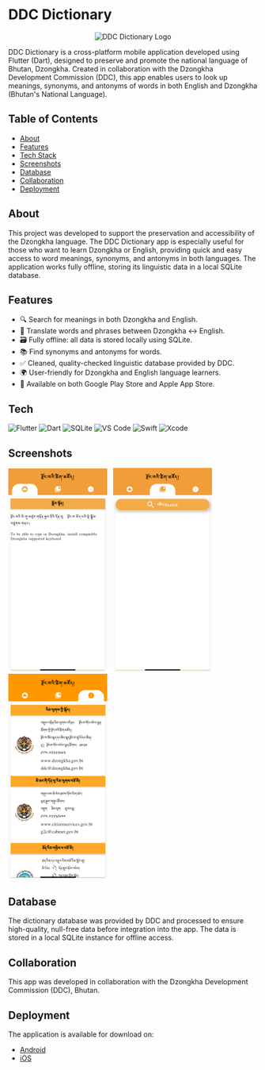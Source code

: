 # DDC Dictionary

<p align="center">
  <img src="https://github.com/Dendup67/ddc_dictionary/blob/master/assets/ddc-dictionary-logo.avif" alt="DDC Dictionary Logo" width="200"/>
</p>

DDC Dictionary is a cross-platform mobile application developed using Flutter (Dart), designed to preserve and promote the national language of Bhutan, Dzongkha. Created in collaboration with the Dzongkha Development Commission (DDC), this app enables users to look up meanings, synonyms, and antonyms of words in both English and Dzongkha (Bhutan's National Language).

## Table of Contents

- [About](#about)
- [Features](#features)
- [Tech Stack](#tech)
- [Screenshots](#screenshots)
- [Database](#database)
- [Collaboration](#collaboration)
- [Deployment](#deployment)
  
## About

This project was developed to support the preservation and accessibility of the Dzongkha language. The DDC Dictionary app is especially useful for those who want to learn Dzongkha or English, providing quick and easy access to word meanings, synonyms, and antonyms in both languages. The application works fully offline, storing its linguistic data in a local SQLite database. 

## Features

- 🔍 Search for meanings in both Dzongkha and English.
- 🔄 Translate words and phrases between Dzongkha ↔ English.
- 🗃️ Fully offline: all data is stored locally using SQLite.
- 📚 Find synonyms and antonyms for words.
- ✅ Cleaned, quality-checked linguistic database provided by DDC.
- 🌍 User-friendly for Dzongkha and English language learners.
- 📱 Available on both Google Play Store and Apple App Store.

## Tech

![Flutter](https://img.shields.io/badge/-Flutter-%2302569B?style=flat-square&logo=flutter&logoColor=ffffff)
![Dart](https://img.shields.io/badge/-Dart-%230175C2?style=flat-square&logo=dart&logoColor=ffffff)
![SQLite](https://img.shields.io/badge/-SQLite-%23003B57?style=flat-square&logo=sqlite&logoColor=ffffff)
![VS Code](https://img.shields.io/badge/-VS%20Code-%23007ACC?style=flat-square&logo=visualstudiocode&logoColor=ffffff)
![Swift](https://img.shields.io/badge/-Swift-%23FA7343?style=flat-square&logo=swift&logoColor=ffffff)
![Xcode](https://img.shields.io/badge/-Xcode-%23147EFB?style=flat-square&logo=xcode&logoColor=ffffff)

## Screenshots
<img src="https://github.com/Dendup67/ddc_dictionary/blob/master/assets/IMG_4388.jpg" width="200"/>&nbsp;&nbsp;&nbsp;<img src="https://github.com/Dendup67/ddc_dictionary/blob/master/assets/IMG_4389.jpg" width="200"/>&nbsp;&nbsp;&nbsp;<img src="https://github.com/Dendup67/ddc_dictionary/blob/master/assets/IMG_4390.jpg" width="200"/>


## Database

The dictionary database was provided by DDC and processed to ensure high-quality, null-free data before integration into the app. The data is stored in a local SQLite instance for offline access.

## Collaboration

This app was developed in collaboration with the Dzongkha Development Commission (DDC), Bhutan.

## Deployment

The application is available for download on:

- [Android](https://ddc-dictionary.en.softonic.com/android) 
- [iOS](https://apps.apple.com/au/app/ddc-dictionary/id1555517704) 



